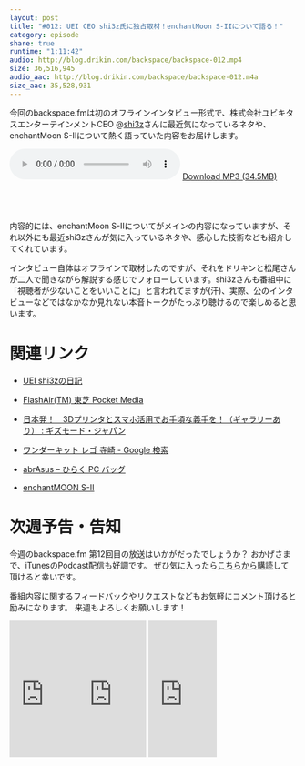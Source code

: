 ```yaml
---
layout: post
title: "#012: UEI CEO shi3z氏に独占取材！enchantMoon S-IIについて語る！"
category: episode
share: true
runtime: "1:11:42"
audio: http://blog.drikin.com/backspace/backspace-012.mp4
size: 36,516,945
audio_aac: http://blog.drikin.com/backspace/backspace-012.m4a
size_aac: 35,528,931
---
```


今回のbackspace.fmは初のオフラインインタビュー形式で、株式会社ユビキタスエンターテインメントCEO
@[shi3z](http://twitter.com/shi3z)さんに最近気になっているネタや、enchantMoon S-IIについて熱く語っていた内容をお届けします。


<audio src="http://blog.drikin.com/backspace/backspace-012.mp3" controls preload></audio>
[Download MP3 (34.5MB)](http://blog.drikin.com/backspace/backspace-012.mp3)

<a href="https://itunes.apple.com/jp/podcast/backspace.fm/id830709730?mt=2&uo=4&at=11lo9f" target="itunes_store" style="display:inline-block;overflow:hidden;background:url(https://linkmaker.itunes.apple.com/htmlResources/assets/ja_jp//images/web/linkmaker/badge_subscribe-lrg.png) no-repeat;width:135px;height:40px;@media only screen{background-image:url(https://linkmaker.itunes.apple.com/htmlResources/assets/ja_jp//images/web/linkmaker/badge_subscribe-lrg.svg);}"></a>

内容的には、enchantMoon S-IIについてがメインの内容になっていますが、それ以外にも最近shi3zさんが気に入っているネタや、感心した技術なども紹介してくれています。

インタビュー自体はオフラインで取材したのですが、それをドリキンと松尾さんが二人で聞きながら解説する感じでフォローしています。shi3zさんも番組中に「視聴者が少ないことをいいことに」と言われてますが(汗)、実際、公のインタビューなどではなかなか見れない本音トークがたっぷり聴けるので楽しめると思います。

# 関連リンク

- [UEI shi3zの日記](http://d.hatena.ne.jp/shi3z/)

- [FlashAir(TM) 東芝 Pocket Media](http://www.toshiba.co.jp/p-media/flashair/index_j.htm)

- [日本発！　3Dプリンタとスマホ活用でお手頃な義手を！（ギャラリーあり） : ギズモード・ジャパン](http://www.gizmodo.jp/2013/11/3d_105.html)

- [ワンダーキット レゴ 寺崎 - Google 検索](https://www.google.com/search?client=safari&rls=en&q=%E3%83%AF%E3%83%B3%E3%83%80%E3%83%BC%E3%81%8D%E3%81%A3%E3%81%A8&ie=UTF-8&oe=UTF-8#q=%E3%83%AF%E3%83%B3%E3%83%80%E3%83%BC%E3%82%AD%E3%83%83%E3%83%88+%E3%83%AC%E3%82%B4+%E5%AF%BA%E5%B4%8E&rls=en)

- [abrAsus – ひらく PC バッグ](https://www.evernote.com/market/feature/commuter-bag-jp)

- [enchantMOON S-II](http://enchantmoon.com/S-II/)
 

# 次週予告・告知
今週のbackspace.fm 第12回目の放送はいかがだったでしょうか？
おかげさまで、iTunesのPodcast配信も好調です。
ぜひ気に入ったら[こちらから購読](https://itunes.apple.com/jp/podcast/backspace.fm/id830709730)して頂けると幸いです。

番組内容に関するフィードバックやリクエストなどもお気軽にコメント頂けると励みになります。
来週もよろしくお願いします！

<iframe src="http://rcm-fe.amazon-adsystem.com/e/cm?lt1=_blank&bc1=000000&IS2=1&bg1=FFFFFF&fc1=000000&lc1=0000FF&t=driftking-22&o=9&p=8&l=as4&m=amazon&f=ifr&ref=ss_til&asins=B00G93DVT4" style="width:120px;height:240px;" scrolling="no" marginwidth="0" marginheight="0" frameborder="0"></iframe><iframe src="http://rcm-fe.amazon-adsystem.com/e/cm?lt1=_blank&bc1=000000&IS2=1&bg1=FFFFFF&fc1=000000&lc1=0000FF&t=driftking-22&o=9&p=8&l=as4&m=amazon&f=ifr&ref=ss_til&asins=B00CSLSZ38" style="width:120px;height:240px;" scrolling="no" marginwidth="0" marginheight="0" frameborder="0"></iframe>
<iframe src="http://rcm-fe.amazon-adsystem.com/e/cm?lt1=_blank&bc1=000000&IS2=1&bg1=FFFFFF&fc1=000000&lc1=0000FF&t=driftking-22&o=9&p=8&l=as4&m=amazon&f=ifr&ref=ss_til&asins=B00HA03IHA" style="width:120px;height:240px;" scrolling="no" marginwidth="0" marginheight="0" frameborder="0"></iframe>




